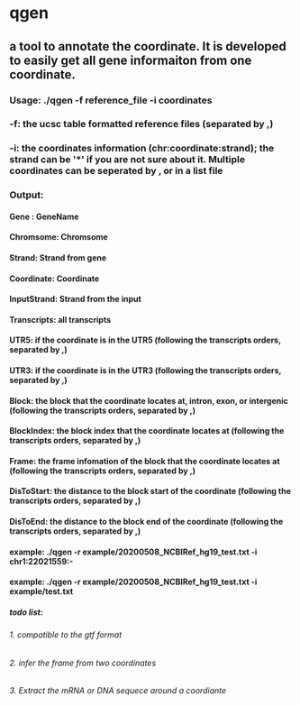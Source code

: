 # qgen
## a tool to annotate the coordinate. It is developed to easily get all gene informaiton from one coordinate.

### Usage: ./qgen -f reference_file -i coordinates
### -f: the ucsc table formatted reference files (separated by ,)
### -i: the coordinates information (chr:coordinate:strand); the strand can be '*' if you are not sure about it. Multiple coordinates can be seperated by , or in a list file

### Output:
#### Gene	: GeneName
#### Chromsome: Chromsome
#### Strand: Strand from gene
#### Coordinate: Coordinate
#### InputStrand: Strand from the input
#### Transcripts: all transcripts
####        UTR5: if the coordinate is in the UTR5 (following the transcripts orders, separated by ,)
####        UTR3: if the coordinate is in the UTR3 (following the transcripts orders, separated by ,)
####       Block: the block that the coordinate locates at, intron, exon, or intergenic (following the transcripts orders, separated by ,)
####  BlockIndex: the block index that the coordinate locates at (following the transcripts orders, separated by ,)
####       Frame: the frame infomation of the block that the coordinate locates at (following the transcripts orders, separated by ,)
####  DisToStart: the distance to the block start of the coordinate (following the transcripts orders, separated by ,)
####    DisToEnd: the distance to the block end of the coordinate (following the transcripts orders, separated by ,)


#### example: ./qgen -r example/20200508_NCBIRef_hg19_test.txt -i chr1:22021559:-
#### example: ./qgen -r example/20200508_NCBIRef_hg19_test.txt -i example/test.txt

##### todo list:
###### 1. compatible to the gtf format
###### 2. infer the frame from two coordinates
###### 3. Extract the mRNA or DNA sequece around a coordiante
